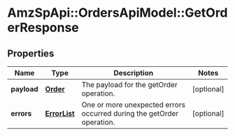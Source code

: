 # AmzSpApi::OrdersApiModel::GetOrderResponse

## Properties
Name | Type | Description | Notes
------------ | ------------- | ------------- | -------------
**payload** | [**Order**](Order.md) | The payload for the getOrder operation. | [optional] 
**errors** | [**ErrorList**](ErrorList.md) | One or more unexpected errors occurred during the getOrder operation. | [optional] 


